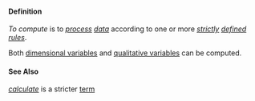 #### Definition

*To compute* is to *[process](https://github.com/gcassel/Modular-Organization-Terminology/blob/master/terms/process.md) [data](https://github.com/gcassel/Modular-Organization-Terminology/blob/master/terms/data.md)* according to one or more *[strictly](https://github.com/gcassel/Modular-Organization-Terminology/blob/master/terms/strict.md) [defined](https://github.com/gcassel/Modular-Organization-Terminology/blob/master/terms/define.md) [rules](https://github.com/gcassel/Modular-Organization-Terminology/blob/master/terms/rule.md)*. 
		
Both [dimensional variables](https://github.com/gcassel/Modular-Organization-Terminology/blob/master/compound-terms/dimensional-variable.md) and [qualitative variables](https://github.com/gcassel/Modular-Organization-Terminology/blob/master/compound-terms/qualitative-variable.md) can be computed.  
		
#### See Also 

*[calculate](https://github.com/gcassel/Modular-Organization-Terminology/blob/master/terms/calculate.md)* is 
a stricter [term](https://github.com/gcassel/Modular-Organization-Terminology/blob/master/terms/term.md) 
